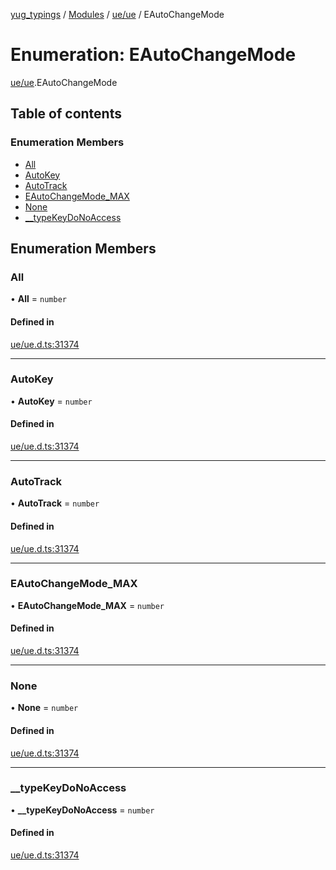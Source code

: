 [yug_typings](../README.md) / [Modules](../modules.md) / [ue/ue](../modules/ue_ue.md) / EAutoChangeMode

# Enumeration: EAutoChangeMode

[ue/ue](../modules/ue_ue.md).EAutoChangeMode

## Table of contents

### Enumeration Members

- [All](ue_ue.EAutoChangeMode.md#all)
- [AutoKey](ue_ue.EAutoChangeMode.md#autokey)
- [AutoTrack](ue_ue.EAutoChangeMode.md#autotrack)
- [EAutoChangeMode\_MAX](ue_ue.EAutoChangeMode.md#eautochangemode_max)
- [None](ue_ue.EAutoChangeMode.md#none)
- [\_\_typeKeyDoNoAccess](ue_ue.EAutoChangeMode.md#__typekeydonoaccess)

## Enumeration Members

### All

• **All** = `number`

#### Defined in

[ue/ue.d.ts:31374](https://github.com/YugMetaverse/yug_typings/blob/25cad34/ue/ue.d.ts#L31374)

___

### AutoKey

• **AutoKey** = `number`

#### Defined in

[ue/ue.d.ts:31374](https://github.com/YugMetaverse/yug_typings/blob/25cad34/ue/ue.d.ts#L31374)

___

### AutoTrack

• **AutoTrack** = `number`

#### Defined in

[ue/ue.d.ts:31374](https://github.com/YugMetaverse/yug_typings/blob/25cad34/ue/ue.d.ts#L31374)

___

### EAutoChangeMode\_MAX

• **EAutoChangeMode\_MAX** = `number`

#### Defined in

[ue/ue.d.ts:31374](https://github.com/YugMetaverse/yug_typings/blob/25cad34/ue/ue.d.ts#L31374)

___

### None

• **None** = `number`

#### Defined in

[ue/ue.d.ts:31374](https://github.com/YugMetaverse/yug_typings/blob/25cad34/ue/ue.d.ts#L31374)

___

### \_\_typeKeyDoNoAccess

• **\_\_typeKeyDoNoAccess** = `number`

#### Defined in

[ue/ue.d.ts:31374](https://github.com/YugMetaverse/yug_typings/blob/25cad34/ue/ue.d.ts#L31374)
